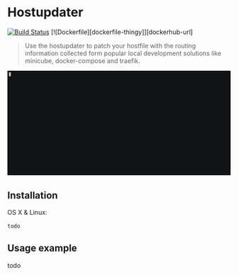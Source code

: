 # Hostupdater

[![Build Status](https://api.cirrus-ci.com/github/nstapelbroek/hostupdater.svg)](https://cirrus-ci.com/github/nstapelbroek/hostupdater)
[![Dockerfile][dockerfile-thingy]][dockerhub-url]

> Use the hostupdater to patch your hostfile with the routing information collected form popular local development solutions like minicube, docker-compose and traefik.

![traefik example](./docs/traefik-example.gif)

## Installation

OS X & Linux:

```sh
todo
```

## Usage example

todo
